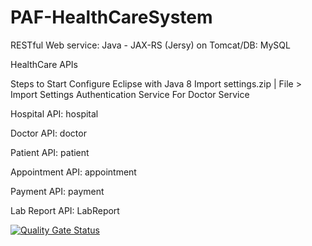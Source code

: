 # PAF-HealthCareSystem

RESTful Web service: Java - JAX-RS (Jersy) on Tomcat/DB: MySQL

HealthCare APIs

Steps to Start
Configure Eclipse with Java 8
Import settings.zip | File > Import Settings
Authentication Service For Doctor Service

Hospital API: hospital

Doctor API: doctor

Patient API: patient

Appointment API: appointment

Payment API: payment

Lab Report API: LabReport

[![Quality Gate Status](https://sonarcloud.io/api/project_badges/measure?project=chathu96_PAF-HealthCareSystem&metric=alert_status)](https://sonarcloud.io/dashboard?id=chathu96_PAF-HealthCareSystem)


